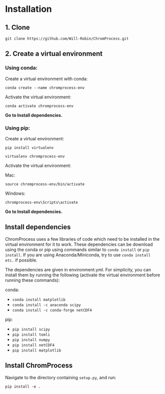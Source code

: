 # Installation

## 1. Clone

`git clone https://github.com/Will-Robin/ChromProcess.git`

## 2. Create a virtual environment

### Using conda:

Create a virtual environment with conda:

`conda create --name chromprocess-env`

Activate the virtual environment:

`conda activate chromprocess-env`

**Go to Install dependencies.**

### Using pip:

Create a virtual environment:

`pip install virtualenv`

`virtualenv chromprocess-env`

Activate the virtual environment:

Mac:

`source chromprocess-env/bin/activate`

Windows:

`chromprocess-env\Scripts\activate`

**Go to Install dependencies.**

## Install dependencies

ChromProcess uses a few libraries of code which need to be installed in the
virtual environment for it to work. These dependencies can be download using the
conda or pip using commands similar to `conda install` or `pip install`. If you
are using Anaconda/Miniconda, try to use `conda install etc.` if possible.

The dependencies are given in environment.yml. For simplicity, you can install
them by running the following (activate the virtual environment before running
these commands):

conda:

- `conda install matplotlib`
- `conda install -c anaconda scipy `
- `conda install -c conda-forge netCDF4`

pip:

- `pip install scipy`
- `pip install tomli`
- `pip install numpy`
- `pip install netCDF4`
- `pip install matplotlib`

## Install ChromProcess

Navigate to the directory containing `setup.py`, and run:

```
pip install -e .
```
